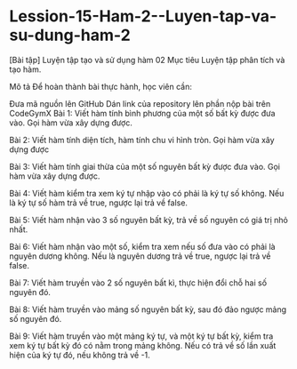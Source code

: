 # Lession-15-Ham-2--Luyen-tap-va-su-dung-ham-2

[Bài tập] Luyện tập tạo và sử dụng hàm 02
Mục tiêu
Luyện tập phân tích và tạo hàm.

Mô tả
Để hoàn thành bài thực hành, học viên cần:

Đưa mã nguồn lên GitHub
Dán link của repository lên phần nộp bài trên CodeGymX
Bài 1: Viết hàm tính bình phương của một số bất kỳ được đưa vào. Gọi hàm vừa xây dựng được.

Bài 2: Viết hàm tính diện tích, hàm tính chu vi hình tròn. Gọi hàm vừa xây dựng được

Bài 3: Viết hàm tính giai thừa của một số nguyên bất kỳ được đưa vào. Gọi hàm vừa xây dựng được.

Bài 4: Viết hàm kiểm tra xem ký tự nhập vào có phải là ký tự số không. Nếu là ký tự số hàm trả về true, ngược lại trả về false.

Bài 5: Viết hàm nhận vào 3 số nguyên bất kỳ, trả về số nguyên có giá trị nhỏ nhất.

Bài 6: Viết hàm nhận vào một số, kiểm tra xem nếu số đưa vào có phải là nguyên dương không. Nếu là nguyên dương trả về true, ngược lại trả về false.

Bài 7: Viết hàm truyền vào 2 số nguyên bất kì, thực hiện đổi chỗ hai số nguyên đó.

Bài 8: Viết hàm truyền vào mảng số nguyên bất kỳ, sau đó đảo ngược mảng số nguyên đó.

Bài 9: Viết hàm truyền vào một mảng ký tự, và một ký tự bất kỳ, kiểm tra xem ký tự bất kỳ đó có nằm trong mảng không. Nếu có trả về số lần xuất hiện của ký tự đó, nếu không trả về -1. 
